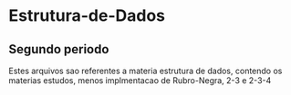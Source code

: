 # Estrutura-de-Dados

<h2> Segundo periodo </h2>

<p> Estes arquivos sao referentes a materia estrutura de dados, contendo os materias estudos, menos implmentacao de Rubro-Negra, 2-3 e 2-3-4 </p>
